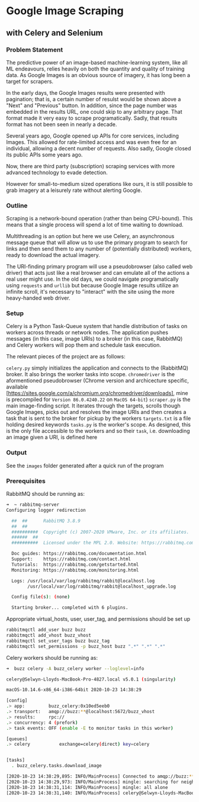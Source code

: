 # Google Image Scraping 
## with Celery and Selenium

### Problem Statement
The predictive power of an image-based machine-learning system, like all ML endeavours, relies heavily on both the quantity and quality of training data. As Google Images is an obvious source of imagery, it has long been a target for scrapers.

In the early days, the Google Images results were presented with pagination; that is, a certain number of resulst would be shown above a "Next" and "Previous" button. In addition, since the page number was embedded in the results URL, one could skip to any arbitrary page. That format made it very easy to scrape programatically. Sadly, that results format has not been seen in nearly a decade.

Several years ago, Google opened up APIs for core services, including Images. This allowed for rate-limited access and was even free for an individual, allowing a decent number of requests. Also sadly, Google closed its public APIs some years ago.

Now, there are third party (subscription) scraping services with more advanced technology to evade detection. 

However for small-to-medium sized operations like ours, it is still possible to grab imagery at a leisurely rate without alerting Google.

### Outline
Scraping is a network-bound operation (rather than being CPU-bound). This means that a single process will spend a lot of time waiting to download. 

Multithreading is an option but here we use Celery, an asynchronous message queue that will allow us to use the primary program to search for links and then send them to any number of (potentially distributed) workers, ready to download the actual imagery.

The URI-finding primary program will use a pseudobrowser (also called web driver) that acts just like a real browser and can emulate all of the actions a real user might use. In the old days, we could navigate programatically using `requests` and `urllib` but because Google Image results utilize an infinite scroll, it's necessary to "interact" with the site using the more heavy-handed web driver. 

### Setup
Celery is a Python Task-Queue system that handle distribution of tasks on workers across threads or network nodes. The application pushes messages (in this case, image URIs) to a broker (in this case, RabbitMQ) and Celery workers will pop them and schedule task execution.

The relevant pieces of the project are as follows:

`celery.py` simply initializes the application and connects to the (RabbitMQ) broker. It also brings the worker tasks into scope.
`chromedriver` is the aformentioned pseudobrowser (Chrome version and archicecture specific, available [https://sites.google.com/a/chromium.org/chromedriver/downloads], mine is precompiled for `Version 86.0.4240.22` on `MacOS 64-bit`)
`scraper.py` is the main image-finding script. It iterates through the targets, scrolls though Google Images, picks out and resolves the image URIs and then creates a task that is sent to the broker for pickup by the workers
`targets.txt` is a file holding desired keywords
`tasks.py` is the worker's scope. As designed, this is the only file accessible to the workers and so their `task`, i.e. downloading an image given a URI, is defined here

### Output
See the `images` folder generated after a quick run of the program

### Prerequisites
RabbitMQ should be running as:

```bash
➜  ~ rabbitmq-server
Configuring logger redirection

  ##  ##      RabbitMQ 3.8.9
  ##  ##
  ##########  Copyright (c) 2007-2020 VMware, Inc. or its affiliates.
  ######  ##
  ##########  Licensed under the MPL 2.0. Website: https://rabbitmq.com

  Doc guides: https://rabbitmq.com/documentation.html
  Support:    https://rabbitmq.com/contact.html
  Tutorials:  https://rabbitmq.com/getstarted.html
  Monitoring: https://rabbitmq.com/monitoring.html

  Logs: /usr/local/var/log/rabbitmq/rabbit@localhost.log
        /usr/local/var/log/rabbitmq/rabbit@localhost_upgrade.log

  Config file(s): (none)

  Starting broker... completed with 6 plugins.
```

Appropriate virtual_hosts, user, user_tag, and permissions should be set up

```bash
rabbitmqctl add_user buzz buzz
rabbitmqctl add_vhost buzz_vhost
rabbitmqctl set_user_tags buzz buzz_tag
rabbitmqctl set_permissions -p buzz_host buzz ".*" ".*" ".*"
```

Celery workers should be running as:

```bash
➜  buzz celery -A buzz_celery worker --loglevel=info

celery@Selwyn-Lloyds-MacBook-Pro-4827.local v5.0.1 (singularity)

macOS-10.14.6-x86_64-i386-64bit 2020-10-23 14:38:29

[config]
.> app:         buzz_celery:0x10ed5eeb0
.> transport:   amqp://buzz:**@localhost:5672/buzz_vhost
.> results:     rpc://
.> concurrency: 4 (prefork)
.> task events: OFF (enable -E to monitor tasks in this worker)

[queues]
.> celery           exchange=celery(direct) key=celery


[tasks]
  . buzz_celery.tasks.download_image

[2020-10-23 14:38:29,895: INFO/MainProcess] Connected to amqp://buzz:**@127.0.0.1:5672/buzz_vhost
[2020-10-23 14:38:29,973: INFO/MainProcess] mingle: searching for neighbors
[2020-10-23 14:38:31,114: INFO/MainProcess] mingle: all alone
[2020-10-23 14:38:31,140: INFO/MainProcess] celery@Selwyn-Lloyds-MacBook-Pro-4827.local ready.
```